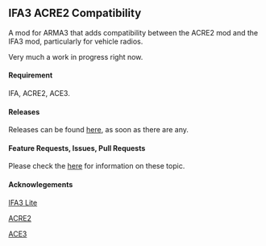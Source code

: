 ## IFA3 ACRE2 Compatibility
A mod for ARMA3 that adds compatibility between the ACRE2 mod and the IFA3 mod, particularly for vehicle radios.

Very much a work in progress right now.

#### Requirement
IFA, ACRE2, ACE3.

#### Releases
Releases can be found [here](https://github.com/Drofseh/IFA3_ACRE2_COMPAT/releases), as soon as there are any.

#### Feature Requests, Issues, Pull Requests
Please check the [here](https://github.com/Drofseh/IFA3_ACRE2_COMPAT/blob/master/.github/CONTRIBUTING.md) for information on these topic.

#### Acknowlegements
[IFA3 Lite](https://forums.bistudio.com/forums/topic/190809-iron-front-in-arm3-lite-preview-versions/)

[ACRE2](https://github.com/IDI-Systems/acre2)

[ACE3](https://github.com/acemod/ACE3)
